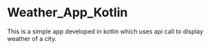 # Weather_App_Kotlin
This is a simple app developed in kotlin which uses api call to display weather of a city.
